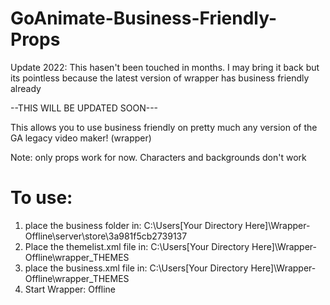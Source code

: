 # GoAnimate-Business-Friendly-Props

Update 2022: This hasen't been touched in months. I may bring it back but its pointless because the latest version of wrapper has business friendly already

--THIS WILL BE UPDATED SOON---


This allows you to use business friendly on pretty much any version of the GA legacy video maker! (wrapper) 

Note: only props work for now. Characters and backgrounds don't work

# To use:

1. place the business folder in: C:\Users\[Your Directory Here]\Wrapper-Offline\server\store\3a981f5cb2739137
2. Place the themelist.xml file in: C:\Users\[Your Directory Here]\Wrapper-Offline\wrapper\_THEMES
3. place the business.xml file in: C:\Users\[Your Directory Here]\Wrapper-Offline\wrapper\_THEMES
4. Start Wrapper: Offline
